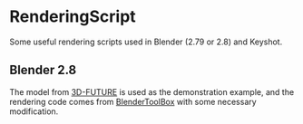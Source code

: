 # RenderingScript
 Some useful rendering scripts used in Blender (2.79 or 2.8) and Keyshot.

 ## Blender 2.8
 The model from [3D-FUTURE]() is used as the demonstration example, and the rendering code comes from [BlenderToolBox](https://github.com/HTDerekLiu/BlenderToolbox) with some necessary modification.


